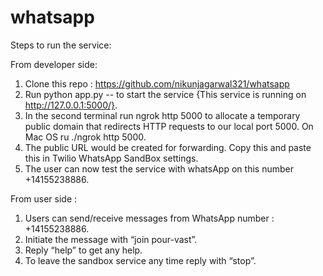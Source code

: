 # whatsapp

Steps to run the service:

From developer side:

1. Clone this repo : https://github.com/nikunjagarwal321/whatsapp
2. Run python app.py   -- to start the service  {This service is running on http://127.0.0.1:5000/}.
3. In the second terminal run ngrok http 5000  to allocate a temporary public domain that redirects HTTP requests to our local port 5000. On Mac OS ru ./ngrok http 5000.
4. The public URL would be created for forwarding. Copy this and paste this in Twilio WhatsApp SandBox settings.
5. The user can now test the service with whatsApp on this number +14155238886. 


From user side :
1. Users can send/receive messages from WhatsApp number : +14155238886. 
2. Initiate the message with “join pour-vast”.
3. Reply “help” to get any help.
4. To leave the sandbox service any time reply with “stop”.

